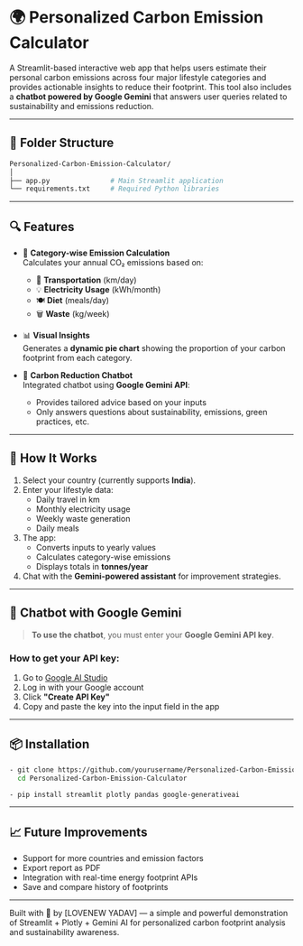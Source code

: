 # 🌍 Personalized Carbon Emission Calculator

A Streamlit-based interactive web app that helps users estimate their personal carbon emissions across four major lifestyle categories and provides actionable insights to reduce their footprint. This tool also includes a **chatbot powered by Google Gemini** that answers user queries related to sustainability and emissions reduction.

---
## 📁 Folder Structure

```bash
Personalized-Carbon-Emission-Calculator/
│
├── app.py               # Main Streamlit application
└── requirements.txt     # Required Python libraries
```
---

## 🔍 Features

- 🔢 **Category-wise Emission Calculation**  
  Calculates your annual CO₂ emissions based on:
  - 🚗 **Transportation** (km/day)
  - 💡 **Electricity Usage** (kWh/month)
  - 🍽️ **Diet** (meals/day)
  - 🗑️ **Waste** (kg/week)

- 📊 **Visual Insights**  
  Generates a **dynamic pie chart** showing the proportion of your carbon footprint from each category.

- 🤖 **Carbon Reduction Chatbot**  
  Integrated chatbot using **Google Gemini API**:
  - Provides tailored advice based on your inputs
  - Only answers questions about sustainability, emissions, green practices, etc.

---

## 🚀 How It Works

1. Select your country (currently supports **India**).
2. Enter your lifestyle data:
   - Daily travel in km
   - Monthly electricity usage
   - Weekly waste generation
   - Daily meals
3. The app:
   - Converts inputs to yearly values
   - Calculates category-wise emissions
   - Displays totals in **tonnes/year**
4. Chat with the **Gemini-powered assistant** for improvement strategies.

---

## 💬 Chatbot with Google Gemini

> **To use the chatbot**, you must enter your **Google Gemini API key**.

### How to get your API key:
1. Go to [Google AI Studio](https://makersuite.google.com/app/apikey)
2. Log in with your Google account
3. Click **"Create API Key"**
4. Copy and paste the key into the input field in the app

---

## 📦 Installation

```bash
- git clone https://github.com/yourusername/Personalized-Carbon-Emission-Calculator.git
  cd Personalized-Carbon-Emission-Calculator

- pip install streamlit plotly pandas google-generativeai
```
---

## 📈 Future Improvements

  - Support for more countries and emission factors
  - Export report as PDF
  - Integration with real-time energy footprint APIs
  - Save and compare history of footprints

---

Built with 💚 by \[LOVENEW YADAV] — a simple and powerful demonstration of Streamlit + Plotly + Gemini AI for personalized carbon footprint analysis and sustainability awareness.
